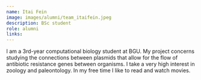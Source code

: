 ```yaml
---
name: Itai Fein
image: images/alumni/team_itaifein.jpeg
description: BSc student
role: alumni
links:
---
```


I am a 3rd-year computational biology student at BGU. My project concerns studying the connections between plasmids that allow for the flow of antibiotic resistance genes between organisms. I take a very high interest in zoology and paleontology. In my free time I like to read and watch movies.

